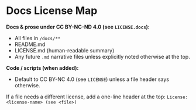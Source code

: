 # Docs License Map

**Docs & prose under CC BY-NC-ND 4.0 (see `LICENSE.docs`):**
- All files in `/docs/**`
- README.md
- LICENSE.md (human-readable summary)
- Any future `.md` narrative files unless explicitly noted otherwise at the top.

**Code / scripts (when added):**
- Default to CC BY-NC 4.0 (see `LICENSE`) unless a file header says otherwise.

If a file needs a different license, add a one-line header at the top:
`License: <license-name> (see <file>)`
